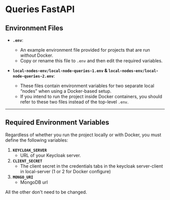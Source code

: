 # Queries FastAPI 

## Environment Files

- **`.env`**:  
  - An example environment file provided for projects that are run _without_ Docker.  
  - Copy or rename this file to `.env` and then edit the required variables.

- **`local-nodes-env/local-node-queries-1.env` & `local-nodes-env/local-node-queries-2.env`**:  
  - These files contain environment variables for two separate local “nodes” when using a Docker-based setup.  
  - If you intend to run the project inside Docker containers, you should refer to these two files instead of the top-level `.env`.

---

## Required Environment Variables

Regardless of whether you run the project locally or with Docker, you must define the following variables:

1. **`KEYCLOAK_SERVER`**  
   - URL of your Keycloak server.
2. **`CLIENT_SECRET`**
   - The client secret in the credentials tabs in the keycloak server-client in local-server (1 or 2 for Docker configure)
3. **`MONGO_URI`**
   - MongoDB url

All the other don't need to be changed.
